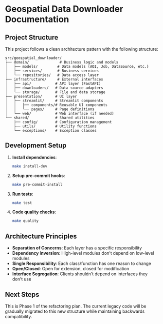 # Geospatial Data Downloader Documentation

## Project Structure

This project follows a clean architecture pattern with the following structure:

```
src/geospatial_downloader/
├── domain/              # Business logic and models
│   ├── models/         # Data models (AOI, Job, DataSource, etc.)
│   ├── services/       # Business services
│   └── repositories/   # Data access layer
├── infrastructure/     # External interfaces
│   ├── api/           # API layer (FastAPI)
│   ├── downloaders/   # Data source adapters
│   └── storage/       # File and data storage
├── presentation/      # UI layer
│   ├── streamlit/     # Streamlit components
│   │   ├── components/# Reusable UI components
│   │   └── pages/     # Page definitions
│   └── web/           # Web interface (if needed)
└── shared/            # Shared utilities
    ├── config/        # Configuration management
    ├── utils/         # Utility functions
    └── exceptions/    # Exception classes
```

## Development Setup

1. **Install dependencies**:
   ```bash
   make install-dev
   ```

2. **Setup pre-commit hooks**:
   ```bash
   make pre-commit-install
   ```

3. **Run tests**:
   ```bash
   make test
   ```

4. **Code quality checks**:
   ```bash
   make quality
   ```

## Architecture Principles

- **Separation of Concerns**: Each layer has a specific responsibility
- **Dependency Inversion**: High-level modules don't depend on low-level modules
- **Single Responsibility**: Each class/function has one reason to change
- **Open/Closed**: Open for extension, closed for modification
- **Interface Segregation**: Clients shouldn't depend on interfaces they don't use

## Next Steps

This is Phase 1 of the refactoring plan. The current legacy code will be gradually migrated to this new structure while maintaining backwards compatibility.